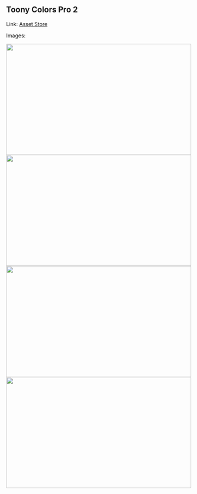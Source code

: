 ## Toony Colors Pro 2

Link: [Asset Store](https://assetstore.unity.com/packages/vfx/shaders/toony-colors-pro-2-8105#description)

Images:

<img src="https://assetstorev1-prd-cdn.unity3d.com/key-image/c4cf07b9-4447-4ccc-929d-178d6dc1d10f.webp" width="500" height="300">
<img src="https://assetstorev1-prd-cdn.unity3d.com/package-screenshot/96e338ef-2b2d-4961-9daa-7dbf8ad0733f.webp" width="500" height="300">
<img src="https://assetstorev1-prd-cdn.unity3d.com/package-screenshot/7806a072-3c4d-4b8d-97a5-59c63a06b91c.webp" width="500" height="300">
<img src="https://assetstorev1-prd-cdn.unity3d.com/package-screenshot/0236d817-a5e2-4e80-b928-12d737d5e9ee.webp" width="500" height="300">
